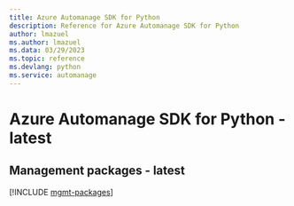 ```yaml
---
title: Azure Automanage SDK for Python
description: Reference for Azure Automanage SDK for Python
author: lmazuel
ms.author: lmazuel
ms.data: 03/29/2023
ms.topic: reference
ms.devlang: python
ms.service: automanage
---
```

# Azure Automanage SDK for Python - latest

## Management packages - latest
[!INCLUDE [mgmt-packages](automanage-mgmt-index.md)]